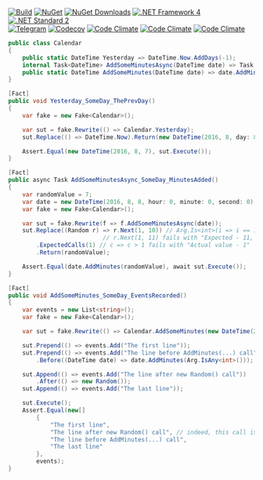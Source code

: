 [![Build](https://img.shields.io/appveyor/build/Serg046/AutoFake)](https://ci.appveyor.com/project/Serg046/autofake/branch/master)
[![NuGet](https://img.shields.io/nuget/v/AutoFake)](https://www.nuget.org/packages/AutoFake)
[![NuGet Downloads](https://img.shields.io/nuget/dt/AutoFake.svg?label=downloads)](https://www.nuget.org/packages/AutoFake)
[![.NET Framework 4](https://img.shields.io/badge/.NET%20%20Framework-4+-brightgreen)](https://www.nuget.org/packages/AutoFake)
[![.NET Standard 2](https://img.shields.io/badge/.NET%20%20Standard-2+-brightgreen)](https://www.nuget.org/packages/AutoFake)  
[![Telegram](https://img.shields.io/badge/telegram-AutoFakeLib-brightgreen)](https://t.me/AutoFakeLib)
[![Codecov](https://img.shields.io/codecov/c/github/Serg046/AutoFake?flag=functional_tests&label=coverage%20by%20functional%20tests&token=j95lb948sw02nqqd)](https://codecov.io/gh/Serg046/AutoFake)
[![Code Climate](https://img.shields.io/codeclimate/maintainability/Serg046/AutoFake)](https://codeclimate.com/github/Serg046/AutoFake)
[![Code Climate](https://img.shields.io/codeclimate/issues/Serg046/AutoFake?label=code%20issues)](https://codeclimate.com/github/Serg046/AutoFake)
[![Code Climate](https://img.shields.io/codeclimate/tech-debt/Serg046/AutoFake)](https://codeclimate.com/github/Serg046/AutoFake)

```csharp
public class Calendar
{
    public static DateTime Yesterday => DateTime.Now.AddDays(-1);
    internal Task<DateTime> AddSomeMinutesAsync(DateTime date) => Task.Run(() => AddSomeMinutes(date));
    public static DateTime AddSomeMinutes(DateTime date) => date.AddMinutes(new Random().Next(1, 10));
}

[Fact]
public void Yesterday_SomeDay_ThePrevDay()
{
    var fake = new Fake<Calendar>();

    var sut = fake.Rewrite(() => Calendar.Yesterday);
    sut.Replace(() => DateTime.Now).Return(new DateTime(2016, 8, day: 8));

    Assert.Equal(new DateTime(2016, 8, 7), sut.Execute());
}

[Fact]
public async Task AddSomeMinutesAsync_SomeDay_MinutesAdded()
{
    var randomValue = 7;
    var date = new DateTime(2016, 8, 8, hour: 0, minute: 0, second: 0);
    var fake = new Fake<Calendar>();

    var sut = fake.Rewrite(f => f.AddSomeMinutesAsync(date));
    sut.Replace((Random r) => r.Next(1, 10)) // Arg.Is<int>(i => i == 10) is also possible
                           // r.Next(1, 11) fails with "Expected - 11, actual - 10"
        .ExpectedCalls(1) // c => c > 1 fails with "Actual value - 1"
        .Return(randomValue);

    Assert.Equal(date.AddMinutes(randomValue), await sut.Execute());
}

[Fact]
public void AddSomeMinutes_SomeDay_EventsRecorded()
{
    var events = new List<string>();
    var fake = new Fake<Calendar>();

    var sut = fake.Rewrite(() => Calendar.AddSomeMinutes(new DateTime(2016, 8, 8)));

    sut.Prepend(() => events.Add("The first line"));
    sut.Prepend(() => events.Add("The line before AddMinutes(...) call"))
        .Before((DateTime date) => date.AddMinutes(Arg.IsAny<int>()));

    sut.Append(() => events.Add("The line after new Random() call"))
        .After(() => new Random());
    sut.Append(() => events.Add("The last line"));

    sut.Execute();
    Assert.Equal(new[]
        {
            "The first line",
            "The line after new Random() call", // indeed, this call is earlier
            "The line before AddMinutes(...) call",
            "The last line"
        },
        events);
}
```
